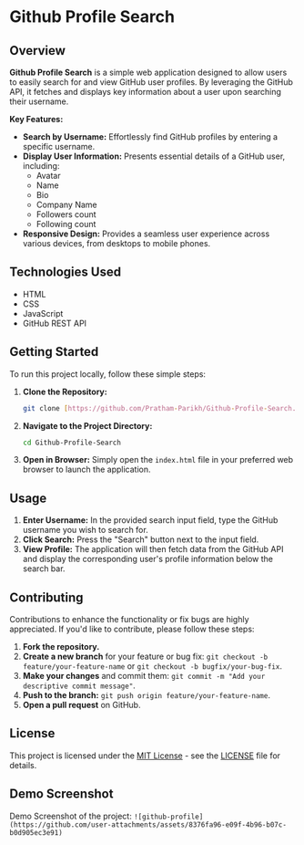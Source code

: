 # Github Profile Search

## Overview

**Github Profile Search** is a simple web application designed to allow users to easily search for and view GitHub user profiles. By leveraging the GitHub API, it fetches and displays key information about a user upon searching their username.

**Key Features:**

* **Search by Username:** Effortlessly find GitHub profiles by entering a specific username.
* **Display User Information:** Presents essential details of a GitHub user, including:
    * Avatar
    * Name
    * Bio
    * Company Name
    * Followers count
    * Following count
* **Responsive Design:** Provides a seamless user experience across various devices, from desktops to mobile phones.

## Technologies Used

* HTML
* CSS
* JavaScript
* GitHub REST API

## Getting Started

To run this project locally, follow these simple steps:

1.  **Clone the Repository:**
    ```bash
    git clone [https://github.com/Pratham-Parikh/Github-Profile-Search.git](https://github.com/Pratham-Parikh/Github-Profile-Search.git)
    ```

2.  **Navigate to the Project Directory:**
    ```bash
    cd Github-Profile-Search
    ```

3.  **Open in Browser:** Simply open the `index.html` file in your preferred web browser to launch the application.

## Usage

1.  **Enter Username:** In the provided search input field, type the GitHub username you wish to search for.
2.  **Click Search:** Press the "Search" button next to the input field.
3.  **View Profile:** The application will then fetch data from the GitHub API and display the corresponding user's profile information below the search bar.

## Contributing

Contributions to enhance the functionality or fix bugs are highly appreciated. If you'd like to contribute, please follow these steps:

1.  **Fork the repository.**
2.  **Create a new branch** for your feature or bug fix: `git checkout -b feature/your-feature-name` or `git checkout -b bugfix/your-bug-fix`.
3.  **Make your changes** and commit them: `git commit -m "Add your descriptive commit message"`.
4.  **Push to the branch:** `git push origin feature/your-feature-name`.
5.  **Open a pull request** on GitHub.

## License

This project is licensed under the [MIT License](LICENSE) - see the [LICENSE](LICENSE) file for details.

## Demo Screenshot
Demo Screenshot of the project:
`![github-profile](https://github.com/user-attachments/assets/8376fa96-e09f-4b96-b07c-b0d905ec3e91)` 
